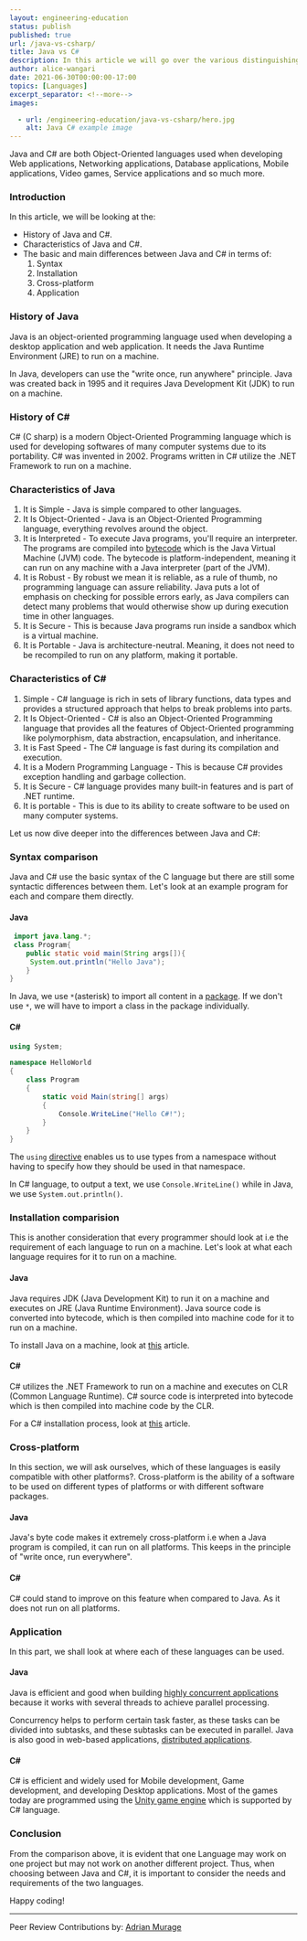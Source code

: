 ```yaml
---
layout: engineering-education
status: publish
published: true
url: /java-vs-csharp/
title: Java vs C#
description: In this article we will go over the various distinguishing characteristics of Java and C#.
author: alice-wangari
date: 2021-06-30T00:00:00-17:00
topics: [Languages]
excerpt_separator: <!--more-->
images:

  - url: /engineering-education/java-vs-csharp/hero.jpg
    alt: Java C# example image
---
```

Java and C# are both Object-Oriented languages used when developing Web applications, Networking applications, Database applications, Mobile applications, Video games, Service applications and so much more.
<!--more-->
### Introduction
In this article, we will be looking at the:
- History of Java and C#.
- Characteristics of Java and C#.
- The basic and main differences between Java and C# in terms of:
    1. Syntax
    2. Installation
    3. Cross-platform
    4. Application

### History of Java
Java is an object-oriented programming language used when developing a desktop application and web application. It needs the Java Runtime Environment (JRE) to run on a machine. 

In Java, developers can use the "write once, run anywhere" principle. Java was created back in 1995 and it requires Java Development Kit (JDK) to run on a machine.

### History of C#
C# (C sharp) is a modern Object-Oriented Programming language which is used for developing softwares of many computer systems due to its portability. C# was invented in 2002. Programs written in C# utilize the .NET Framework to run on a machine.

### Characteristics of Java
1. It is Simple - Java is simple compared to other languages.
2. It Is Object-Oriented - Java is an Object-Oriented Programming language, everything revolves around the object.
3. It is Interpreted - To execute Java programs, you'll require an interpreter. The programs are compiled into [bytecode](https://techterms.com/definition/bytecode) which is the Java Virtual Machine (JVM) code. The bytecode is platform-independent, meaning it can run on any machine with a Java interpreter (part of the JVM).
4. It is Robust - By robust we mean it is reliable, as a rule of thumb, no programming language can assure reliability. Java puts a lot of emphasis on checking for possible errors early, as Java compilers can detect many problems that would otherwise show up during execution time in other languages.
5. It is Secure - This is because Java programs run inside a sandbox which is a virtual machine.
6. It is Portable - Java is architecture-neutral. Meaning, it does not need to be recompiled to run on any platform, making it portable.

### Characteristics of C#
1. Simple - C# language is rich in sets of library functions, data types and provides a structured approach that helps to break problems into parts.
2. It Is Object-Oriented - C# is also an Object-Oriented Programming language that provides all the features of Object-Oriented programming like polymorphism, data abstraction, encapsulation, and inheritance.
3. It is Fast Speed - The C# language is fast during its compilation and execution.
4. It is a Modern Programming Language - This is because C# provides exception handling and garbage collection.
5. It is Secure - C# language provides many built-in features and is part of .NET runtime.
6. It is portable - This is due to its ability to create software to be used on many computer systems.

Let us now dive deeper into the differences between Java and C#:

### Syntax comparison
Java and C# use the basic syntax of the C language but there are still some syntactic differences between them. Let's look at an example program for each and compare them directly.

#### Java
```java
 import java.lang.*;
 class Program{  
    public static void main(String args[]){  
     System.out.println("Hello Java");  
    }  
} 
```
 
In Java, we use `*`(asterisk) to import all content in a [package](https://www.javatpoint.com/package). If we don't use `*`, we will have to import a class in the package individually.

#### C#
```cs
using System;

namespace HelloWorld
{
    class Program
    {
        static void Main(string[] args)
        {
            Console.WriteLine("Hello C#!");
        }
    }
}
```

The `using` [directive](https://docs.microsoft.com/en-us/dotnet/csharp/language-reference/keywords/using-directive) enables us to use types from a namespace without having to specify how they should be used in that namespace.

In C# language, to output a text, we use `Console.WriteLine()` while in Java, we use `System.out.println()`.

### Installation comparision
This is another consideration that every programmer should look at i.e the requirement of each language to run on a machine. Let's look at what each language requires for it to run on a machine. 

#### Java
Java requires JDK (Java Development Kit) to run it on a machine and executes on JRE (Java Runtime Environment). Java source code is converted into bytecode, which is then compiled into machine code for it to run on a machine. 

To install Java on a machine, look at [this](https://www.liquidweb.com/kb/how-to-install-java-on-ubuntu-windows-and-macos/) article.

#### C#
C# utilizes the .NET Framework to run on a machine and executes on CLR (Common Language Runtime). C# source code is interpreted into bytecode which is then compiled into machine code by the CLR. 

For a C# installation process, look at [this](https://www.section.io/engineering-education/introduction-to-csharp/) article.

### Cross-platform 
In this section, we will ask ourselves, which of these languages is easily compatible with other platforms?. Cross-platform is the ability of a software to be used on different types of platforms or with different software packages.


#### Java
Java's byte code makes it extremely cross-platform i.e when a Java program is compiled, it can run on all platforms. This keeps in the principle of "write once, run everywhere".

#### C#
C# could stand to improve on this feature when compared to Java. As it does not run on all platforms.

### Application
In this part, we shall look at where each of these languages can be used.

#### Java
Java is efficient and good when building [highly concurrent applications](https://www.quora.com/What-are-some-examples-of-highly-concurrent-systems) because it works with several threads to achieve parallel processing.

Concurrency helps to perform certain task faster, as these tasks can be divided into subtasks, and these subtasks can be executed in parallel. Java is also good in web-based applications, [distributed applications](https://techvidvan.com/tutorials/applications-of-java/).

#### C#
C# is efficient and widely used for Mobile development, Game development, and developing Desktop applications. Most of the games today are programmed using the [Unity game engine](https://unity.com/) which is supported by C# language.

### Conclusion
From the comparison above, it is evident that one Language may work on one project but may not work on another different project. Thus, when choosing between Java and C#, it is important to consider the needs and requirements of the two languages.

Happy coding!

---
Peer Review Contributions by: [Adrian Murage](/engineering-education/authors/adrian-murage/)
